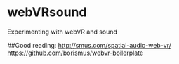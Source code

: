 # webVRsound
Experimenting with webVR and sound

##Good reading:
 http://smus.com/spatial-audio-web-vr/
 https://github.com/borismus/webvr-boilerplate
